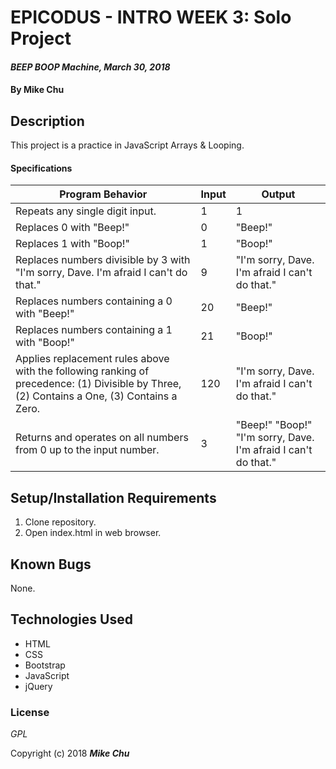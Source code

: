 # EPICODUS - INTRO WEEK 3: Solo Project

#### _BEEP BOOP Machine, March 30, 2018_

#### By Mike Chu

## Description

This project is a practice in JavaScript Arrays & Looping.

#### Specifications

|Program Behavior|Input |Output|
|----------------|------|------|
|Repeats any single digit input.|1|1|
|Replaces 0 with "Beep!"|0|"Beep!"|
|Replaces 1 with "Boop!"|1|"Boop!"|
|Replaces numbers divisible by 3 with "I'm sorry, Dave. I'm afraid I can't do that."|9|"I'm sorry, Dave. I'm afraid I can't do that."|
|Replaces numbers containing a 0 with "Beep!"|20|"Beep!"|
|Replaces numbers containing a 1 with "Boop!"|21|"Boop!"|
|Applies replacement rules above with the following ranking of precedence: (1) Divisible by Three, (2) Contains a One, (3) Contains a Zero.|120|"I'm sorry, Dave. I'm afraid I can't do that."|
|Returns and operates on all numbers from 0 up to the input number.|3|"Beep!" "Boop!" "I'm sorry, Dave. I'm afraid I can't do that."|

## Setup/Installation Requirements

1. Clone repository.
2. Open index.html in web browser.

## Known Bugs

None.

## Technologies Used

* HTML
* CSS
* Bootstrap
* JavaScript
* jQuery

### License

_GPL_

Copyright (c) 2018 **_Mike Chu_**
